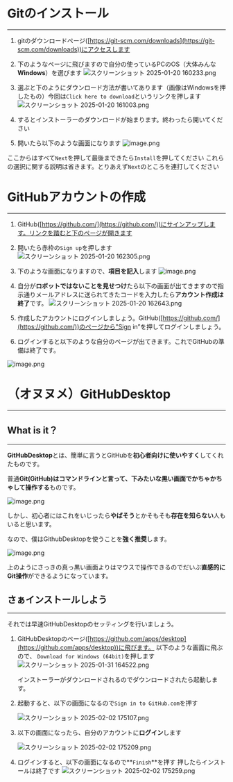 # Gitのインストール
---

1. gitのダウンロードページ([https://git-scm.com/downloads](https://git-scm.com/downloads))にアクセスします
2. 下のようなページに飛びますので自分の使っているPCのOS（大体みんな**Windows**）を選びます
	![スクリーンショット 2025-01-20 160233.png](GitHub_Lecture/89a25373-dc91-4275-9684-7579b7728710.png)

3. 選ぶと下のようにダウンロード方法が書いてあります（画像はWindowsを押したもの）今回は`Click here to download`というリンクを押します
	![スクリーンショット 2025-01-20 161003.png](GitHub_Lecture/%25E3%2582%25B9%25E3%2582%25AF%25E3%2583%25AA%25E3%2583%25BC%25E3%2583%25B3%25E3%2582%25B7%25E3%2583%25A7%25E3%2583%2583%25E3%2583%2588_2025-01-20_161003.png)

4. するとインストーラーのダウンロードが始まります。終わったら開いてください
5. 開いたら以下のような画面になります
	![image.png](image.png)

ここからはすべて`Next`を押して最後まできたら`Install`を押してください
これらの選択に関する説明は省きます。とりあえず`Next`のところを連打してください

# GitHubアカウントの作成
---

1. GitHub([https://github.com/](https://github.com/))にサインアップします。リンクを踏むと下のページが開きます
2. 開いたら赤枠の`Sign up`を押します
	![スクリーンショット 2025-01-20 162305.png](%25E3%2582%25B9%25E3%2582%25AF%25E3%2583%25AA%25E3%2583%25BC%25E3%2583%25B3%25E3%2582%25B7%25E3%2583%25A7%25E3%2583%2583%25E3%2583%2588_2025-01-20_162305.png)

3. 下のような画面になりますので、**項目を記入**します
	![image.png](image%201.png)

4. 自分が**ロボットではないことを見せつけ**たら以下の画面が出てきますので指示通りメールアドレスに送られてきたコードを入力したら**アカウント作成は終了**です。
	![スクリーンショット 2025-01-20 162643.png](%25E3%2582%25B9%25E3%2582%25AF%25E3%2583%25AA%25E3%2583%25BC%25E3%2583%25B3%25E3%2582%25B7%25E3%2583%25A7%25E3%2583%2583%25E3%2583%2588_2025-01-20_162643.png)

5. 作成したアカウントにログインしましょう。GitHub([https://github.com/](https://github.com/))のページから"Sign in”を押してログインしましょう。

6. ログインすると以下のような自分のページが出てきます。これでGitHubの準備は終了です。

![image.png](image%202.png)

# （オヌヌメ）GitHubDesktop
---
## What is it？
---

**GitHubDesktop**とは、簡単に言うとGitHubを**初心者向けに使いやすく**してくれたものです。

普通**Git(GitHub)はコマンドラインと言って、下みたいな黒い画面でかちゃかちゃして操作する**ものです。

![image.png](image%203.png)

しかし、初心者にはこれをいじったら**やばそう**とかそもそも**存在を知らない**人もいると思います。

なので、僕はGithubDesktopを使うことを**強く推奨**します。

![image.png](image%204.png)

上のようにさっきの真っ黒い画面よりはマウスで操作できるのでだいぶ**直感的にGit操作**ができるようになっています。

## さぁインストールしよう
---

それでは早速GitHubDesktopのセッティングを行いましょう。

1. GitHubDesktopのページ([https://github.com/apps/desktop](https://github.com/apps/desktop))に飛びます。
    以下のような画面に飛ぶので、 `Download for Windows (64bit)`を押します
    ![スクリーンショット 2025-01-31 164522.png](%E3%82%B9%E3%82%AF%E3%83%AA%E3%83%BC%E3%83%B3%E3%82%B7%E3%83%A7%E3%83%83%E3%83%88_2025-01-31_164522.png)
    
    インストーラーがダウンロードされるのでダウンロードされたら起動します。
    
2. 起動すると、以下の画面になるので`Sign in to GitHub.com`を押す
    
    ![スクリーンショット 2025-02-02 175107.png](%E3%82%B9%E3%82%AF%E3%83%AA%E3%83%BC%E3%83%B3%E3%82%B7%E3%83%A7%E3%83%83%E3%83%88_2025-02-02_175107.png)
    
3. 以下の画面になったら、自分のアカウントに**ログイン**します
    
    ![スクリーンショット 2025-02-02 175209.png](%E3%82%B9%E3%82%AF%E3%83%AA%E3%83%BC%E3%83%B3%E3%82%B7%E3%83%A7%E3%83%83%E3%83%88_2025-02-02_175209.png)
    
4. ログインすると、以下の画面になるので**`Finish`**を押す
押したらインストールは終了です
	![スクリーンショット 2025-02-02 175259.png](%E3%82%B9%E3%82%AF%E3%83%AA%E3%83%BC%E3%83%B3%E3%82%B7%E3%83%A7%E3%83%83%E3%83%88_2025-02-02_175259.png)